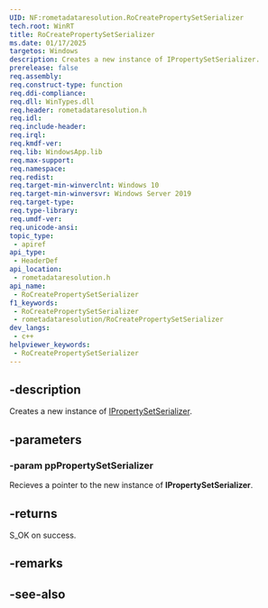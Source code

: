 ```yaml
---
UID: NF:rometadataresolution.RoCreatePropertySetSerializer
tech.root: WinRT
title: RoCreatePropertySetSerializer
ms.date: 01/17/2025
targetos: Windows
description: Creates a new instance of IPropertySetSerializer.
prerelease: false
req.assembly: 
req.construct-type: function
req.ddi-compliance: 
req.dll: WinTypes.dll
req.header: rometadataresolution.h
req.idl: 
req.include-header: 
req.irql: 
req.kmdf-ver: 
req.lib: WindowsApp.lib
req.max-support: 
req.namespace: 
req.redist: 
req.target-min-winverclnt: Windows 10
req.target-min-winversvr: Windows Server 2019
req.target-type: 
req.type-library: 
req.umdf-ver: 
req.unicode-ansi: 
topic_type:
 - apiref
api_type:
 - HeaderDef
api_location:
 - rometadataresolution.h
api_name:
 - RoCreatePropertySetSerializer
f1_keywords:
 - RoCreatePropertySetSerializer
 - rometadataresolution/RoCreatePropertySetSerializer
dev_langs:
 - c++
helpviewer_keywords:
 - RoCreatePropertySetSerializer
---
```


## -description

Creates a new instance of [IPropertySetSerializer](/uwp/api/windows.storage.streams.ipropertysetserializer).

## -parameters

### -param ppPropertySetSerializer

Recieves a pointer to the new instance of **IPropertySetSerializer**.

## -returns

S_OK on success.

## -remarks

## -see-also

